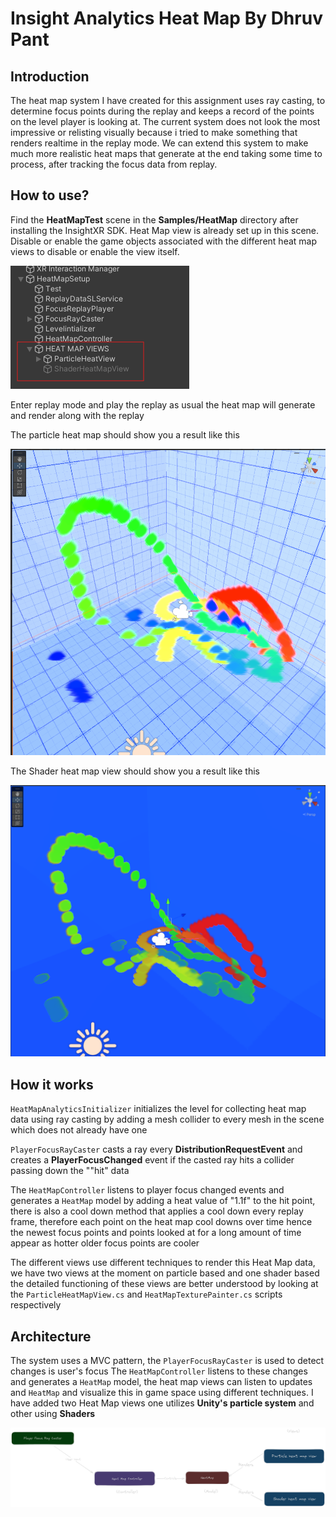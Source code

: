 # Insight Analytics Heat Map By Dhruv Pant

## Introduction

The heat map system I have created for this assignment uses ray casting, to determine focus points during the replay and keeps a record of the points on the level player is looking at.
The current system does not look the most impressive or relisting visually because i tried to make something that renders realtime in the replay mode. We can extend this system to make much more realistic heat maps that generate at the end taking some time to process, after tracking the focus data from replay.

## How to use?

Find the **HeatMapTest** scene in the **Samples/HeatMap** directory after installing the InsightXR SDK. Heat Map view is already set up in this scene. Disable or enable the game objects associated with the different heat map views to disable or enable the view itself.

![alt text](image.png)

Enter replay mode and play the replay as usual the heat map will generate and render along with the replay 

The particle heat map should show you a result like this

![alt text](ParticleHeatMap.png)

The Shader heat map view should show you a result like this

![alt text](HeatMapShader.png)

## How it works

` HeatMapAnalyticsInitializer ` initializes the level for collecting heat map data using ray casting by adding a mesh collider to every mesh in the scene which does not already have one

` PlayerFocusRayCaster ` casts a ray every **DistributionRequestEvent** and creates a **PlayerFocusChanged** event if the casted ray hits a collider passing down the ""hit" data

The ` HeatMapController ` listens to player focus changed events and generates a ` HeatMap ` model by adding a heat value of "1.1f" to the hit point, there is also a cool down method that applies a cool down every replay frame, therefore each point on the heat map cool downs over time hence the newest focus points and points looked at for a long amount of time appear as hotter older focus points are cooler

The different views use different techniques to render this Heat Map data, we have two views at the moment on particle based and one shader based the detailed functioning of these views are better understood by looking at the `ParticleHeatMapView.cs` and `HeatMapTexturePainter.cs`
scripts respectively

## Architecture

The system uses a MVC pattern, the ` PlayerFocusRayCaster ` is used to detect changes is user's focus
The ` HeatMapController ` listens to these changes and generates a ` HeatMap ` model, the heat map views can listen to updates and ` HeatMap ` and visualize this in game space using different techniques. I have added two Heat Map views one utilizes **Unity's particle system** and other using **Shaders**

![alt text](HeatMapArchitecture.png)